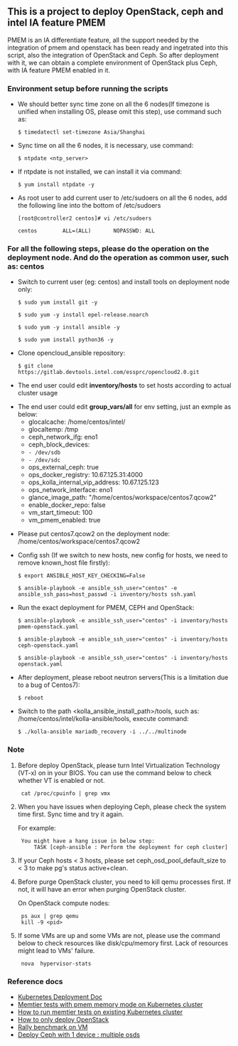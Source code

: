 ## This is a project to deploy OpenStack, ceph and intel IA feature PMEM
PMEM is an IA differentiate feature, all the support needed by the integration of pmem and openstack has been ready and ingetrated into this script, also the integration of OpenStack and Ceph. So after deployment with it, we can obtain a complete environment of OpenStack plus Ceph, with IA feature PMEM enabled in it.
### Environment setup before running the scripts



- We should better sync time zone on all the 6 nodes(If timezone is unified when installing OS, please omit this step), use command such as:

	`$ timedatectl set-timezone Asia/Shanghai`
	
- Sync time on all the 6 nodes, it is necessary, use command:
	
	`$ ntpdate <ntp_server>`
- If ntpdate is not installed, we can install it via command:
	
	`$ yum install ntpdate -y`
- As root user to add current user to /etc/sudoers on all the 6 nodes, add the following line into the bottom of /etc/sudoers

	`[root@controller2 centos]# vi /etc/sudoers`

	`centos        ALL=(ALL)       NOPASSWD: ALL`

### For all the following steps, please do the operation on the deployment node. And do the operation as common user, such as: centos
- Switch to current user (eg: centos) and install tools on deployment node only:

	`$ sudo yum install git -y`

	`$ sudo yum -y install epel-release.noarch`

	`$ sudo yum -y install ansible -y`

	`$ sudo yum install python36 -y`
- Clone opencloud_ansible repository:

	`$ git clone https://gitlab.devtools.intel.com/essprc/opencloud2.0.git`
- The end user could edit **inventory/hosts** to set hosts according to actual cluster usage
+ The end user could edit **group_vars/all** for env setting, just an exmple as below:
    + glocalcache: /home/centos/intel/
	+ glocaltemp: /tmp
	+ ceph_network_ifg: eno1
	+ ceph_block_devices:
    +  `- /dev/sdb`
    +  `- /dev/sdc`
	+ ops_external_ceph: true
	+ ops_docker_registry: 10.67.125.31:4000
	+ ops_kolla_internal_vip_address: 10.67.125.123
	+ ops_network_interface: eno1
	+ glance_image_path: "/home/centos/workspace/centos7.qcow2"
	+ enable_docker_repo: false
	+ vm_start_timeout: 100
	+ vm_pmem_enabled: true

- Please put centos7.qcow2 on the deployment node: /home/centos/workspace/centos7.qcow2

- Config ssh (If we switch to new hosts, new config for hosts, we need to remove known_host file firstly):

	`$ export ANSIBLE_HOST_KEY_CHECKING=False`

	`$ ansible-playbook -e ansible_ssh_user="centos" -e ansible_ssh_pass=host_passwd -i inventory/hosts ssh.yaml`

- Run the exact deployment for PMEM, CEPH and OpenStack:

	`$ ansible-playbook -e ansible_ssh_user="centos" -i inventory/hosts pmem-openstack.yaml`

	`$ ansible-playbook -e ansible_ssh_user="centos" -i inventory/hosts ceph-openstack.yaml`
	
	`$ ansible-playbook -e ansible_ssh_user="centos" -i inventory/hosts openstack.yaml`

- After deployment, please reboot neutron servers(This is a limitation due to a bug of Centos7):
	
    `$ reboot`

- Switch to the path <kolla_ansible_install_path>/tools, such as: /home/centos/intel/kolla-ansible/tools, execute command:

	`$ ./kolla-ansible mariadb_recovery -i ../../multinode`

### Note

1. Before deploy OpenStack, please turn Intel Virtualization Technology (VT-x) on in your BIOS. You can use the command below to check whether VT is enabled or not.

        cat /proc/cpuinfo | grep vmx

2. When you have issues when deploying Ceph, please check the system time first. Sync time and try it again.

    For example:

        You might have a hang issue in below step:
            TASK [ceph-ansible : Perform the deployment for ceph cluster]

3. If your Ceph hosts < 3 hosts, please set ceph_osd_pool_default_size to < 3 to make pg's status active+clean.

4. Before purge OpenStack cluster, you need to kill qemu processes first. If not, it will have an error when purging OpenStack cluster.

    On OpenStack compute nodes:

        ps aux | grep qemu
        kill -9 <pid>

5. If some VMs are up and some VMs are not, please use the command below to check resources like disk/cpu/memory first. Lack of resources might lead to VMs' failure.

        nova  hypervisor-stats

### Reference docs

- [Kubernetes Deployment Doc](k8s-doc.md)
- [Memtier tests with pmem memory mode on Kubernetes cluster](memtier-k8s-doc.md)
- [How to run memtier tests on existing Kubernetes cluster](How_to_run_memtier_on_exsiting_k8s_cluster.md)
- [How to only deploy OpenStack](How_to_only_deploy_openstack.md)
- [Rally benchmark on VM](rally-doc.md)
- [Deploy Ceph with 1 device : multiple osds](Deploy_Ceph_with_1_dev_multi_osds.md)
